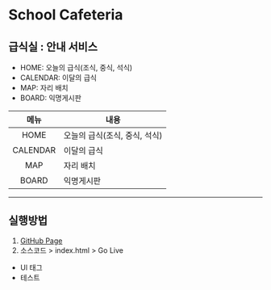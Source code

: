# School Cafeteria
## 급식실 : 안내 서비스
- HOME: 오늘의 급식(조식, 중식, 석식)
- CALENDAR: 이달의 급식
- MAP: 자리 배치
- BOARD: 익명게시판

|메뉴|내용|
|:---:|---|
|HOME|오늘의 급식(조식, 중식, 석식)|
|CALENDAR|이달의 급식|
MAP|자리 배치|
BOARD|익명게시판|

---

## 실행방법
1. [GitHub Page](https://github.com)
1. 소스코드 > index.html > Go Live
- Ul 태그
- 테스트

